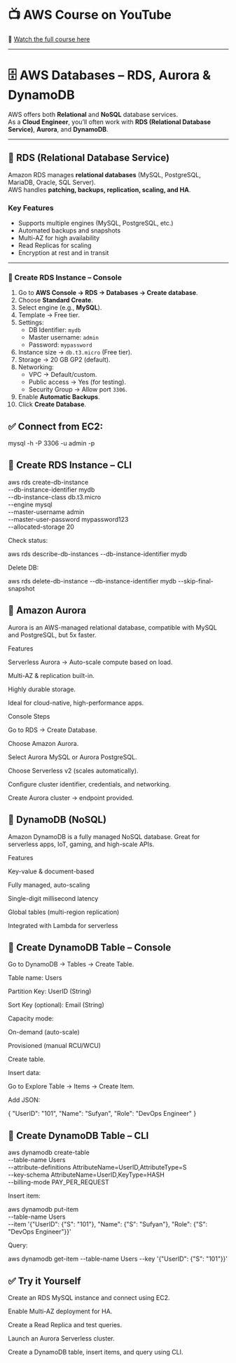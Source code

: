 # 📺 AWS Course on YouTube  
🎥 [Watch the full course here](https://youtu.be/R6yysJg_rKE?list=PLJB9b1bbB85EabGxfihssYhe46dZRHXfn)

---

# 🗄️ AWS Databases – RDS, Aurora & DynamoDB

AWS offers both **Relational** and **NoSQL** database services.  
As a **Cloud Engineer**, you’ll often work with **RDS (Relational Database Service)**, **Aurora**, and **DynamoDB**.

---

## 📌 RDS (Relational Database Service)

Amazon RDS manages **relational databases** (MySQL, PostgreSQL, MariaDB, Oracle, SQL Server).  
AWS handles **patching, backups, replication, scaling, and HA**.

### Key Features
- Supports multiple engines (MySQL, PostgreSQL, etc.)  
- Automated backups and snapshots  
- Multi-AZ for high availability  
- Read Replicas for scaling  
- Encryption at rest and in transit  

---

### 🚀 Create RDS Instance – Console

1. Go to **AWS Console → RDS → Databases → Create database**.  
2. Choose **Standard Create**.  
3. Select engine (e.g., **MySQL**).  
4. Template → Free tier.  
5. Settings:
   - DB Identifier: `mydb`  
   - Master username: `admin`  
   - Password: `mypassword`  
6. Instance size → `db.t3.micro` (Free tier).  
7. Storage → 20 GB GP2 (default).  
8. Networking:
   - VPC → Default/custom.  
   - Public access → Yes (for testing).  
   - Security Group → Allow port `3306`.  
9. Enable **Automatic Backups**.  
10. Click **Create Database**.  

## ✅ Connect from EC2:  

mysql -h <endpoint> -P 3306 -u admin -p

## 🚀 Create RDS Instance – CLI
aws rds create-db-instance \
  --db-instance-identifier mydb \
  --db-instance-class db.t3.micro \
  --engine mysql \
  --master-username admin \
  --master-user-password mypassword123 \
  --allocated-storage 20


Check status:

aws rds describe-db-instances --db-instance-identifier mydb


Delete DB:

aws rds delete-db-instance --db-instance-identifier mydb --skip-final-snapshot

## 📌 Amazon Aurora

Aurora is an AWS-managed relational database, compatible with MySQL and PostgreSQL, but 5x faster.

Features

Serverless Aurora → Auto-scale compute based on load.

Multi-AZ & replication built-in.

Highly durable storage.

Ideal for cloud-native, high-performance apps.

Console Steps

Go to RDS → Create Database.

Choose Amazon Aurora.

Select Aurora MySQL or Aurora PostgreSQL.

Choose Serverless v2 (scales automatically).

Configure cluster identifier, credentials, and networking.

Create Aurora cluster → endpoint provided.

## 📌 DynamoDB (NoSQL)

Amazon DynamoDB is a fully managed NoSQL database.
Great for serverless apps, IoT, gaming, and high-scale APIs.

Features

Key-value & document-based

Fully managed, auto-scaling

Single-digit millisecond latency

Global tables (multi-region replication)

Integrated with Lambda for serverless

## 🚀 Create DynamoDB Table – Console

Go to DynamoDB → Tables → Create Table.

Table name: Users

Partition Key: UserID (String)

Sort Key (optional): Email (String)

Capacity mode:

On-demand (auto-scale)

Provisioned (manual RCU/WCU)

Create table.

Insert data:

Go to Explore Table → Items → Create Item.

Add JSON:

{
  "UserID": "101",
  "Name": "Sufyan",
  "Role": "DevOps Engineer"
}

## 🚀 Create DynamoDB Table – CLI
aws dynamodb create-table \
  --table-name Users \
  --attribute-definitions AttributeName=UserID,AttributeType=S \
  --key-schema AttributeName=UserID,KeyType=HASH \
  --billing-mode PAY_PER_REQUEST


Insert item:

aws dynamodb put-item \
  --table-name Users \
  --item '{"UserID": {"S": "101"}, "Name": {"S": "Sufyan"}, "Role": {"S": "DevOps Engineer"}}'


Query:

aws dynamodb get-item --table-name Users --key '{"UserID": {"S": "101"}}'

## ✅ Try it Yourself

Create an RDS MySQL instance and connect using EC2.

Enable Multi-AZ deployment for HA.

Create a Read Replica and test queries.

Launch an Aurora Serverless cluster.

Create a DynamoDB table, insert items, and query using CLI.